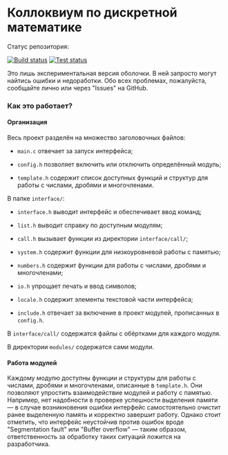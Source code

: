 # Коллоквиум по дискретной математике

Статус репозитория:

[![Build status](https://github.com/VolodyaZAVR/DM-project/workflows/Build/badge.svg)](https://github.com/VolodyaZAVR/DM-project/actions?query=workflow%3ABuild)
[![Test status](https://github.com/VolodyaZAVR/DM-project/workflows/Test/badge.svg)](https://github.com/VolodyaZAVR/DM-project/actions?query=workflow%3ATest)

Это лишь экспериментальная версия оболочки. В ней запросто могут найтись ошибки и недоработки. Обо всех проблемах, пожалуйста, сообщайте лично или через "Issues" на GitHub.

### Как это работает?

#### Организация

Весь проект разделён на множество заголовочных файлов:

- `main.c` отвечает за запуск интерфейса;

- `config.h` позволяет включить или отключить определённый модуль;

- `template.h` содержит список доступных функций и структур для работы с числами, дробями и многочленами.

В папке `interface/`:

- `interface.h` выводит интерфейс и обеспечивает ввод команд;

- `list.h` выводит справку по доступным модулям;

- `call.h` вызывает функции из директории `interface/call/`;

- `system.h` содержит функции для низкоуровневой работы с памятью;

- `numbers.h` содержит функции для работы с числами, дробями и многочленами;

- `io.h` упрощает печать и ввод символов;

- `locale.h` содержит элементы текстовой части интерфейса;

- `include.h` отвечает за включение в проект модулей, прописанных в `config.h`.

В `interface/call/` содержатся файлы с обёртками для каждого модуля.

В директории `modules/` содержатся сами модули.

#### Работа модулей

Каждому модулю доступны функции и структуры для работы с числами, дробями и многочленами, описанные в `template.h`. Они позволяют упростить взаимодействие модулей и работу с памятью. Например, нет надобности в проверке успешности выделения памяти — в случае возникновения ошибки интерфейс самостоятельно очистит ранее выделенную память и корректно завершит работу. Однако стоит отметить, что интерфейс неустойчив против ошибок вроде "Segmentation fault" или "Buffer overflow" — таким образом, ответственность за обработку таких ситуаций ложится на разработчика.
